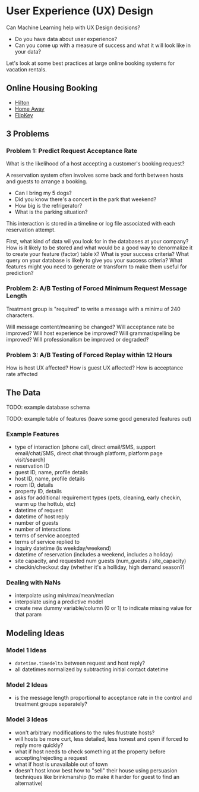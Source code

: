 # User Experience (UX) Design

Can Machine Learning help with UX Design decisions?

- Do you have data about user experience?
- Can you come up with a measure of success and what it will look like in your data?

Let's look at some best practices at large online booking systems for vacation rentals.

## Online Housing Booking

- [Hilton](hilton.com)
- [Home Away](homeaway.com)
- [FlipKey](flipkey.com)

## 3 Problems

### Problem 1: Predict Request Acceptance Rate

What is the likelihood of a host accepting a customer's booking request?

A reservation system often involves some back and forth between hosts and guests to arrange a booking.

- Can I bring my 5 dogs?
- Did you know there's a concert in the park that weekend?
- How big is the refrigerator?
- What is the parking situation?

This interaction is stored in a timeline or log file associated with each reservation attempt.

First, what kind of data wil you look for in the databases at your company?
How is it likely to be stored and what would be a good way to denormalize it to create your feature (factor) table `X`?
What is your success criteria?
What query on your database is likely to give you your success criteria?
What features might you need to generate or transform to make them useful for prediction?

### Problem 2: A/B Testing of Forced Minimum Request Message Length

Treatment group is "required" to write a message with a minimu of 240 characters.

Will message content/meaning be changed?
Will acceptance rate be improved?
Will host experience be improved?
Will grammar/spelling be improved?
Will professionalism be improved or degraded?

### Problem 3: A/B Testing of Forced Replay within 12 Hours

How is host UX affected?
How is guest UX affected?
How is acceptance rate affected

## The Data

TODO: example database schema

TODO: example table of features (leave some good generated features out)

### Example Features

- type of interaction (phone call, direct email/SMS, support email/chat/SMS, direct chat through platform, platform page visit/search)
- reservation ID
- guest ID, name, profile details
- host ID, name, profile details
- room ID, details
- property ID, details
- asks for additional requirement types (pets, cleaning, early checkin, warm up the hottub, etc)
- datetime of request
- datetime of host reply
- number of guests
- number of interactions
- terms of service accepted
- terms of service replied to
- inquiry datetime (is weekday/weekend)
- datetime of reservation (includes a weekend, includes a holiday)
- site capacity, and requested num guests (num_guests / site_capacity)
- checkin/checkout day (whether it's a holliday, high demand season?)

### Dealing with NaNs

- interpolate using min/max/mean/median
- interpolate using a predictive model
- create new dummy variable/column (0 or 1) to indicate missing value for that param

## Modeling Ideas

### Model 1 Ideas

- `datetime.timedelta` between request and host reply?
- all datetimes normalized by subtracting initial contact datetime 

### Model 2 Ideas

- is the message length proportional to acceptance rate in the control and treatment groups separately?

### Model 3 Ideas

- won't arbitrary modifications to the rules frustrate hosts?
- will hosts be more curt, less detailed, less honest and open if forced to reply more quickly?
- what if host needs to check something at the property before accepting/rejecting a request
- what if host is unavailable out of town
- doesn't host know best how to "sell" their house using persuasion techniques like brinkmanship (to make it harder for guest to find an alternative)

